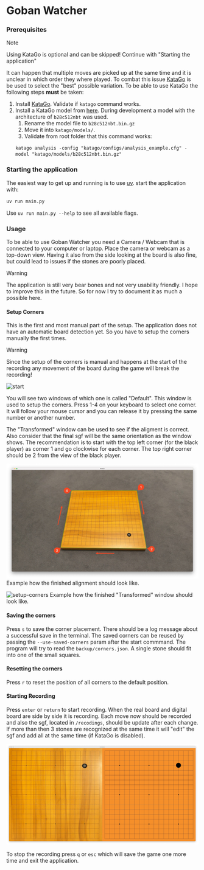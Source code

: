 # Goban Watcher



### Prerequisites
> [!NOTE]
> Using KataGo is optional and can be skipped!
> Continue with "Starting the application"

It can happen that multiple moves are picked up at the same time and it is unclear in which order they where played.
To combat this issue [KataGo](https://github.com/lightvector/KataGo) is be used to select the "best" possible variation.
To be able to use KataGo the following steps **must** be taken:

1. Install [KataGo](https://github.com/lightvector/KataGo). Validate if `katago` command works.
2. Install a KataGo model from [here](https://katagotraining.org/networks/). During development a model with the architecture of `b28c512nbt` was used.
    1. Rename the model file to `b28c512nbt.bin.gz`
    2. Move it into `katago/models/`.
    3. Validate from root folder that this command works:
      ```shell
      katago analysis -config "katago/configs/analysis_example.cfg" -model "katago/models/b28c512nbt.bin.gz"
      ```

### Starting the application
The easiest way to get up and running is to use [uv](https://docs.astral.sh/uv/).
start the application with:
```sh
uv run main.py
```
Use `uv run main.py --help` to see all available flags.

### Usage

To be able to use Goban Watcher you need a Camera / Webcam that is connected to your computer or laptop.
Place the camera or webcam as a top-down view. Having it also from the side looking at the board is also fine, but could
lead to issues if the stones are poorly placed.

> [!WARNING]
> The application is still very bear bones and not very usability friendly.
> I hope to improve this in the future. So for now I try to document it as much a possible here.

#### Setup Corners

This is the first and most manual part of the setup. The application does not have an automatic board detection yet.
So you have to setup the corners manually the first times.

> [!Warning]
> Since the setup of the corners is manual and happens at the start of the recording any movement of the board during the game will break the recording!

![start](/docs/images/001.jpeg)

You will see two windows of which one is called "Default". This window is used to setup the corners.
Press 1-4 on your keyboard to select one corner. It will follow your mouse cursor and you can release it by pressing
the same number or another number.


The "Transformed" window can be used to see if the aligment is correct. Also consider that the final sgf will be the same orientation as the window shows. The recommendation is to start with the top left corner (for the black player) as corner 1 and go clockwise for each corner. The top right corner should be 2 from the view of the black player.

![setup-corners](/docs/images/002-setup-corners.jpeg)
Example how the finished alignment should look like.

![setup-corners](/docs/images/002-setup-corners-result.jpeg)
Example how the finished "Transformed" window should look like.

#### Saving the corners

Press `s` to save the corner placement. There should be a log message about a successful save in the terminal. The saved corners can be reused by passing the `--use-saved-corners` param after the start commmand. The program will try to read the `backup/corners.json`. A single stone should fit into one of the small squares.

#### Resetting the corners

Press `r` to reset the position of all corners to the default position.

#### Starting Recording

Press `enter` or `return` to start recording. When the real board and digital board are side by side it is recording.
Each move now should be recorded and also the sgf, located in `/recodings`, should be update after each change.
If more than then 3 stones are recognized at the same time it will "edit" the sgf and add all at the same time (if KataGo is disabled).

![recording](/docs/images/004-recording.jpeg)

To stop the recording press `q` or `esc` which will save the game one more time and exit the application.
